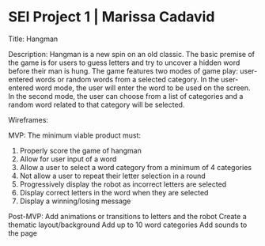 # SEI Project 1 | Marissa Cadavid


Title: Hangman

Description:
Hangman is a new spin on an old classic.  The basic premise of the game is for users to guess letters and try to uncover a hidden word before their man is hung.  The game features two modes of game play: user-entered words or random words from a selected category.  In the user-entered word mode, the user will enter the word to be used on the screen.  In the second mode, the user can choose from a list of categories and a random word related to that category will be selected.

Wireframes:

MVP:
The minimum viable product must:
1. Properly score the game of hangman
2. Allow for user input of a word
3. Allow a user to select a word category from a minimum of 4 categories
4. Not allow a user to repeat their letter selection in a round
5. Progressively display the robot as incorrect letters are selected
6. Display correct letters in the word when they are selected
7. Display a winning/losing message

Post-MVP:
Add animations or transitions to letters and the robot
Create a thematic layout/background
Add up to 10 word categories
Add sounds to the page